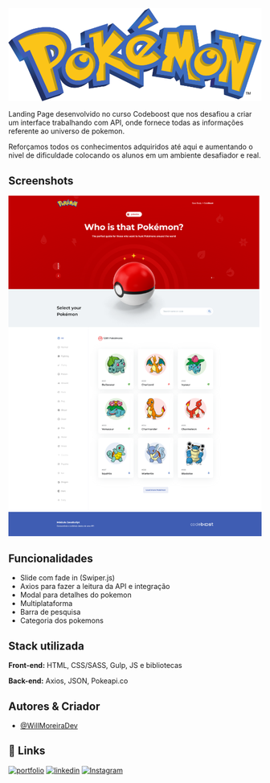 
![Logo](./img/logo-pokemon.svg)

Landing Page desenvolvido no curso Codeboost que nos desafiou a criar um interface trabalhando com API, onde fornece todas as informações referente ao universo de pokemon.

Reforçamos todos os conhecimentos adquiridos até aqui e aumentando o nivel de dificuldade colocando os alunos em um ambiente desafiador e real.
## Screenshots

![App Screenshot](./pokemon.png)
## Funcionalidades

- Slide com fade in (Swiper.js)
- Axios para fazer a leitura da API e integração
- Modal para detalhes do pokemon
- Multiplataforma
- Barra de pesquisa
- Categoria dos pokemons
## Stack utilizada

**Front-end:** HTML, CSS/SASS, Gulp, JS e bibliotecas

**Back-end:** Axios, JSON, Pokeapi.co


## Autores & Criador

- [@WillMoreiraDev](https://github.com/WillMoreiraDev)


## 🔗 Links
[![portfolio](https://img.shields.io/badge/my_portfolio-000?style=for-the-badge&logo=ko-fi&logoColor=white)](https://keepo.io/linarisdev/)
[![linkedin](https://img.shields.io/badge/linkedin-0A66C2?style=for-the-badge&logo=linkedin&logoColor=white)](https://www.linkedin.com/in/vitor-linaris-a33a95235/)
[![Instagram](https://img.shields.io/badge/Instagram-E4405F?style=for-the-badge&logo=instagram&logoColor=white)](https://www.instagram.com/linaris.dev/)

